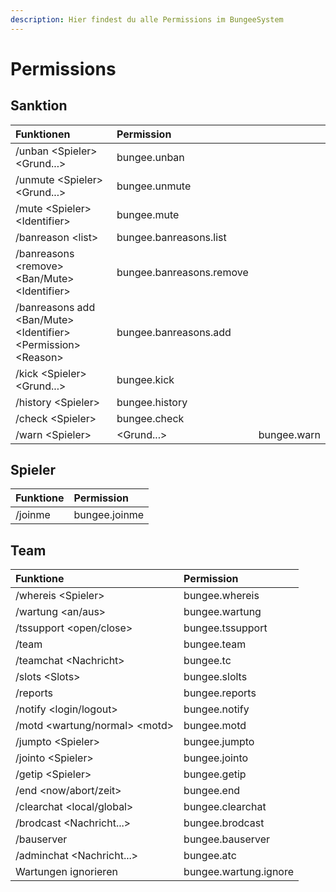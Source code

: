 ```yaml
---
description: Hier findest du alle Permissions im BungeeSystem
---
```


# Permissions

## Sanktion

| Funktionen | Permission |  |
| :--- | :--- | :--- |
| /unban &lt;Spieler&gt; &lt;Grund...&gt; | bungee.unban |  |
| /unmute &lt;Spieler&gt; &lt;Grund...&gt; | bungee.unmute |  |
| /mute &lt;Spieler&gt; &lt;Identifier&gt; | bungee.mute |  |
| /banreason &lt;list&gt; | bungee.banreasons.list |  |
| /banreasons &lt;remove&gt; &lt;Ban/Mute&gt; &lt;Identifier&gt; | bungee.banreasons.remove |  |
| /banreasons add &lt;Ban/Mute&gt; &lt;Identifier&gt; &lt;Permission&gt; &lt;Reason&gt; | bungee.banreasons.add |  |
| /kick &lt;Spieler&gt; &lt;Grund...&gt; | bungee.kick |  |
| /history &lt;Spieler&gt; | bungee.history |  |
| /check &lt;Spieler&gt; | bungee.check |  |
| /warn &lt;Spieler&gt; | &lt;Grund...&gt; | bungee.warn |

## Spieler

| Funktione | Permission |
| :--- | :--- |
| /joinme | bungee.joinme |

## Team

| Funktione | Permission |
| :--- | :--- |
| /whereis &lt;Spieler&gt; | bungee.whereis |
| /wartung &lt;an/aus&gt; | bungee.wartung |
| /tssupport &lt;open/close&gt; | bungee.tssupport |
| /team | bungee.team |
| /teamchat &lt;Nachricht&gt; | bungee.tc |
| /slots &lt;Slots&gt; | bungee.slolts |
| /reports | bungee.reports |
| /notify &lt;login/logout&gt; | bungee.notify |
| /motd &lt;wartung/normal&gt; &lt;motd&gt; | bungee.motd |
| /jumpto &lt;Spieler&gt; | bungee.jumpto |
| /jointo &lt;Spieler&gt; | bungee.jointo |
| /getip &lt;Spieler&gt; | bungee.getip |
| /end &lt;now/abort/zeit&gt; | bungee.end |
| /clearchat &lt;local/global&gt; | bungee.clearchat |
| /brodcast &lt;Nachricht...&gt; | bungee.brodcast |
| /bauserver | bungee.bauserver |
| /adminchat &lt;Nachricht...&gt; | bungee.atc |
| Wartungen ignorieren | bungee.wartung.ignore |

